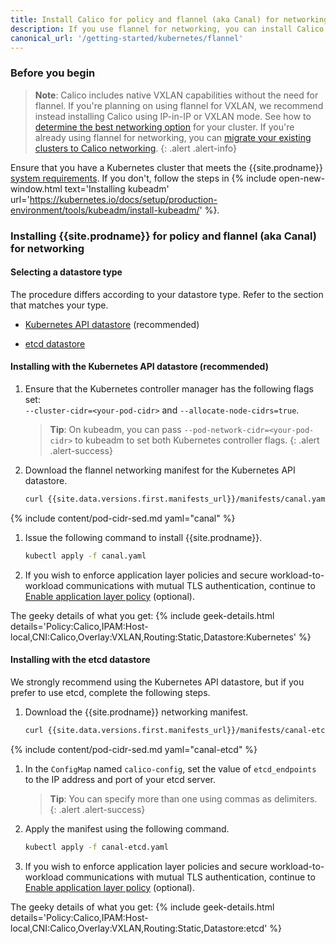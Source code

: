 ```yaml
---
title: Install Calico for policy and flannel (aka Canal) for networking
description: If you use flannel for networking, you can install Calico network policy to secure cluster communications.
canonical_url: '/getting-started/kubernetes/flannel'
---
```


### Before you begin

> **Note**: Calico includes native VXLAN capabilities without the need for flannel. If you're planning on using flannel for VXLAN, we recommend instead installing Calico using IP-in-IP or VXLAN mode. See how to [determine the best networking option]({{site.baseurl}}/networking/determine-best-networking) for your cluster.
> If you're already using flannel for networking, you can [migrate your existing clusters to Calico networking]({{site.baseurl}}/getting-started/kubernetes/flannel/migration-from-flannel).
{: .alert .alert-info}

Ensure that you have a Kubernetes cluster that meets the
{{site.prodname}} [system requirements](../requirements). If you don't,
follow the steps in {% include open-new-window.html text='Installing kubeadm' url='https://kubernetes.io/docs/setup/production-environment/tools/kubeadm/install-kubeadm/' %}.

### Installing {{site.prodname}} for policy and flannel (aka Canal) for networking

#### Selecting a datastore type

The procedure differs according to your datastore type. Refer to the section that matches your type.

- [Kubernetes API datastore](#installing-with-the-kubernetes-api-datastore-recommended) (recommended)

- [etcd datastore](#installing-with-the-etcd-datastore)

#### Installing with the Kubernetes API datastore (recommended)

1. Ensure that the Kubernetes controller manager has the following flags
   set: <br>
   `--cluster-cidr=<your-pod-cidr>` and `--allocate-node-cidrs=true`.

   > **Tip**: On kubeadm, you can pass `--pod-network-cidr=<your-pod-cidr>`
   > to kubeadm to set both Kubernetes controller flags.
   {: .alert .alert-success}

1. Download the flannel networking manifest for the Kubernetes API datastore.

   ```bash
   curl {{site.data.versions.first.manifests_url}}/manifests/canal.yaml -O
   ```

{% include content/pod-cidr-sed.md yaml="canal" %}

1. Issue the following command to install {{site.prodname}}.

   ```bash
   kubectl apply -f canal.yaml
   ```

1. If you wish to enforce application layer policies and secure workload-to-workload
   communications with mutual TLS authentication, continue to [Enable application layer policy]({{site.baseurl}}/security/app-layer-policy) (optional).

The geeky details of what you get:
{% include geek-details.html details='Policy:Calico,IPAM:Host-local,CNI:Calico,Overlay:VXLAN,Routing:Static,Datastore:Kubernetes' %}

#### Installing with the etcd datastore

We strongly recommend using the Kubernetes API datastore, but if you prefer to use
etcd, complete the following steps.

1. Download the {{site.prodname}} networking manifest.

   ```bash
   curl {{site.data.versions.first.manifests_url}}/manifests/canal-etcd.yaml -O
   ```

{% include content/pod-cidr-sed.md yaml="canal-etcd" %}

1. In the `ConfigMap` named `calico-config`, set the value of
   `etcd_endpoints` to the IP address and port of your etcd server.

   > **Tip**: You can specify more than one using commas as delimiters.
   {: .alert .alert-success}

1. Apply the manifest using the following command.

   ```bash
   kubectl apply -f canal-etcd.yaml
   ```

1. If you wish to enforce application layer policies and secure workload-to-workload
   communications with mutual TLS authentication, continue to [Enable application layer policy]({{site.baseurl}}/security/app-layer-policy) (optional).

The geeky details of what you get:
{% include geek-details.html details='Policy:Calico,IPAM:Host-local,CNI:Calico,Overlay:VXLAN,Routing:Static,Datastore:etcd' %}

